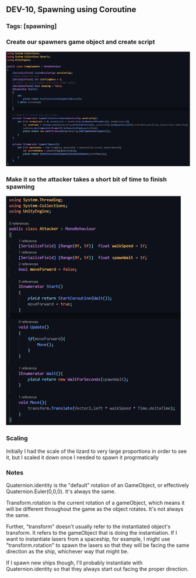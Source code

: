 ## DEV-10, Spawning using Coroutine
### Tags: [spawning]


### Create our spawners game object and create script

![](../images/DEV-10-A.png)


### Make it so the attacker takes a short bit of time to finish spawning

![](../images/DEV-10-B.png)

### Scaling

Initially I had the scale of the lizard to very large proportions in order to see it, but I scaled it down once I needed to spawn it progrmatically


### Notes

Quaternion.identity is the "default" rotation of an GameObject, or effectively Quaternion.Euler(0,0,0).  It's always the same. 

Transform.rotation is the current rotation of a gameObject, which means it will be different throughout the game as the object rotates.  It's not always the same.

Further, "transform" doesn't usually refer to the instantiated object's transform. It refers to the gameObject that is doing the instantiation.  If I want to instantiate lasers from a spaceship, for example, I might use "transform.rotation" to spawn the lasers so that they will be facing the same direction as the ship, whichever way that might be. 

If I spawn new ships though, I'll probably instantiate with Quaternion.identity so that they always start out facing the proper direction. 